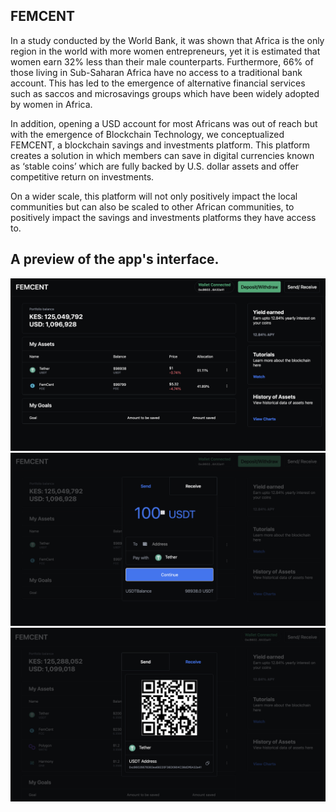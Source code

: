 ## FEMCENT

In a study conducted by the World Bank, it was shown that Africa is the only region in the world with more women entrepreneurs, yet it is estimated that women earn 32% less than their male counterparts. Furthermore, 66% of those living in Sub-Saharan Africa have no access to a traditional bank account. This has led to the emergence of alternative financial services such as saccos and microsavings groups which have been widely adopted by women in Africa.

In addition, opening a USD account for most Africans was out of reach but with the emergence of Blockchain Technology, we conceptualized FEMCENT, a blockchain savings and investments platform. This platform creates a solution in which members can save in digital currencies known as ‘stable coins’ which are fully backed by U.S. dollar assets and offer competitive return on investments.

On a wider scale, this platform will not only positively impact the local communities but can also be scaled to other African communities, to positively impact the savings and investments platforms they have access to.

## A preview of the app's interface.
![Interface 1](docs/images/interface1.png)
![Interface 2](docs/images/interface2.png)
![Interface 3](docs/images/interface3.png)
